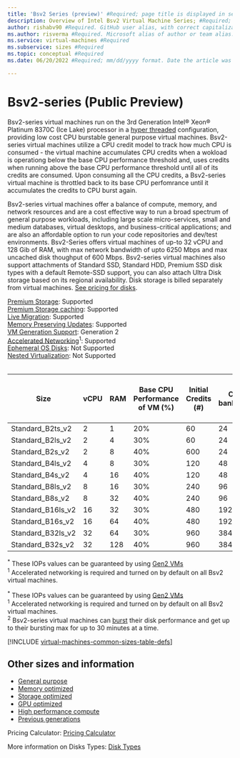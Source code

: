 ```yaml
---
title: 'Bsv2 Series (preview)' #Required; page title is displayed in search results. 60 characters max.
description: Overview of Intel Bsv2 Virtual Machine Series; #Required; this appears in search as the short description
author: rishabv90 #Required. GitHub user alias, with correct capitalization.
ms.author: risverma #Required. Microsoft alias of author or team alias.
ms.service: virtual-machines #Required
ms.subservice: sizes #Required
ms.topic: conceptual #Required 
ms.date: 06/20/2022 #Required; mm/dd/yyyy format. Date the article was created or the last time it was tested and confirmed correct 

---
```


# Bsv2-series (Public Preview)

Bsv2-series virtual machines run on the 3rd Generation Intel&reg; Xeon&reg; Platinum 8370C (Ice Lake) processor in a [hyper threaded](https://www.intel.com/content/www/us/en/architecture-and-technology/hyper-threading/hyper-threading-technology.html) configuration, providing low cost CPU burstable general purpose virtual machines. Bsv2-series virtual machines utilize a CPU credit model to track how much CPU is consumed - the virtual machine accumulates CPU credits when a wokload is operationg below the base CPU performance threshold and, uses credits when running above the base CPU performance threshold until all of its credits are consumed. Upon consuming all the CPU credits, a Bsv2-series virtual machine is throttled back to its base CPU perfomrance until it accumulates the credits to CPU burst again.

Bsv2-series virtual machines offer a balance of compute, memory, and network resources and are a cost effective way to run a broad spectrum of general purpose workloads, including large scale micro-services, small and medium databases, virtual desktops, and business-critical applications; and are also an affordable option to run your code repositories and dev/test environments. Bsv2-Series offers virtual machines of up-to 32 vCPU and 128 Gib of RAM, with max network bandwidth of upto 6250 Mbps and max uncached disk thoughput of 600 Mbps. Bsv2-series virtual machines also support attachments of Standard SSD, Standard HDD, Premium SSD disk types with a default Remote-SSD support, you can also attach Ultra Disk storage based on its regional availability. Disk storage is billed separately from virtual machines. [See pricing for disks](https://azure.microsoft.com/pricing/details/managed-disks/).    


[Premium Storage](premium-storage-performance.md): Supported<br>
[Premium Storage caching](premium-storage-performance.md): Supported<br>
[Live Migration](maintenance-and-updates.md): Supported<br>
[Memory Preserving Updates](maintenance-and-updates.md): Supported<br>
[VM Generation Support](generation-2.md): Generation 2<br>
[Accelerated Networking](../virtual-network/create-vm-accelerated-networking-cli.md)<sup>1</sup>: Supported<br>
[Ephemeral OS Disks](ephemeral-os-disks.md): Not Supported <br>
[Nested Virtualization](/virtualization/hyper-v-on-windows/user-guide/nested-virtualization): Not Supported <br>
<br> 

| Size              | vCPU | RAM | Base CPU Performance of VM (%) | Initial Credits (#) | Credits banked/hour | Max Banked Credits (#) | Max uncached disk throughput: IOPS/M8ps | Max burst uncached disk throughput: IOPS/MBps | Max Data Disks | Max Network Bandwidth (Gbps) | Max NICs |
|-------------------|------|-----|--------------------------------|---------------------|---------------------|------------------------|-----------------------------------------|-----------------------------------------------|----------------|------------------------------|----------|
| Standard_B2ts_v2  | 2    | 1   | 20%                            | 60                  | 24                  | 576                    | 3750/85                                 | 10,000/960                                    | 4              | 6.250                        | 2        |
| Standard_B2ls_v2  | 2    | 4   | 30%                            | 60                  | 24                  | 576                    | 3750/85                                 | 10,000/960                                    | 4              | 6.50                         | 2        |
| Standard_B2s_v2   | 2    | 8   | 40%                            | 600                 | 24                  | 576                    | 3750/85                                 | 10,000/960                                    | 4              | 6.50                         | 2        |
| Standard_B4ls_v2  | 4    | 8   | 30%                            | 120                 | 48                  | 1152                   | 6,400/145                               | 20,000/960                                    | 8              | 6.250                        | 2        |
| Standard_B4s_v2   | 4    | 16  | 40%                            | 120                 | 48                  | 1150                   | 6,400/145                               | 20,000/960                                    | 8              | 6.250                        | 2        |
| Standard_B8ls_v2  | 8    | 16  | 30%                            | 240                 | 96                  | 2304                   | 12,800/290                              | 20,000/960                                    | 16             | 3.250                        | 2        |
| Standard_B8s_v2   | 8    | 32  | 40%                            | 240                 | 96                  | 2304                   | 12,800/290                              | 20,000/960                                    | 16             | 6.250                        | 2        |
| Standard_B16ls_v2 | 16   | 32  | 30%                            | 480                 | 192                 | 4608                   | 25,600/600                              | 40,000/960                                    | 32             | 6.250                        | 4        |
| Standard_B16s_v2  | 16   | 64  | 40%                            | 480                 | 192                 | 4608                   | 25,600/600                              | 40,000/960                                    | 32             | 6.250                        | 4        |
| Standard_B32ls_v2 | 32   | 64  | 30%                            | 960                 | 384                 | 9216                   | 51,200/600                              | 80,000/960                                    | 32             | 6.250                        | 4        |
| Standard_B32s_v2  | 32   | 128 | 40%                            | 960                 | 384                 | 9216                   | 51,200/600                              | 80,000/960                                    | 32             | 6.250                        | 4        |


<sup>*</sup> These IOPs values can be guaranteed by using [Gen2 VMs](generation-2.md)<br>
<sup>1</sup> Accelerated networking is required and turned on by default on all Bsv2 virtual machines.<br>


<sup>*</sup> These IOPs values can be guaranteed by using [Gen2 VMs](generation-2.md)<br>
<sup>1</sup> Accelerated networking is required and turned on by default on all Bsv2 virtual machines.<br>
<sup>2</sup> Bsv2-series virtual machines can [burst](disk-bursting.md) their disk performance and get up to their bursting max for up to 30 minutes at a time.

[!INCLUDE [virtual-machines-common-sizes-table-defs](../../includes/virtual-machines-common-sizes-table-defs.md)]

## Other sizes and information

- [General purpose](sizes-general.md)
- [Memory optimized](sizes-memory.md)
- [Storage optimized](sizes-storage.md)
- [GPU optimized](sizes-gpu.md)
- [High performance compute](sizes-hpc.md)
- [Previous generations](sizes-previous-gen.md)

Pricing Calculator: [Pricing Calculator](https://azure.microsoft.com/pricing/calculator/)

More information on Disks Types: [Disk Types](./disks-types.md#ultra-disks)
